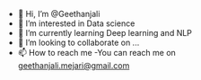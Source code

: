 - 👋 Hi, I’m @Geethanjali
- 👀 I’m interested in Data science
- 🌱 I’m currently learning Deep learning and NLP
- 💞️ I’m looking to collaborate on ...
- 📫 How to reach me -You can reach me on geethanjali.mejari@gmail.com

<!---
Geethanjali-97/Geethanjali-97 is a ✨ special ✨ repository because its `README.md` (this file) appears on your GitHub profile.
You can click the Preview link to take a look at your changes.
--->
